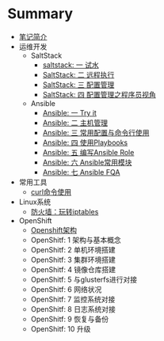 # Summary

* [笔记简介](README.md)
* 运维开发
  * SaltStack
    * [saltstack: 一 试水](devops/saltstack1.md)
    * [SaltStack: 二 远程执行](devops/saltstack2.md)
    * [SaltStack: 三 配置管理](devops/saltstack3.md)
    * [SaltStack: 四 配置管理之程序员视角](devops/saltstack4_.md)
  * Ansible
    * [Ansible: 一 Try it](devops/ansible-quick-guide.md)
    * [Ansible: 二 主机管理](devops/ansible-inventory.md)
    * [Ansible: 三 常用配置与命令行使用](devops/ansible-configs.md)
    * [Ansible: 四 使用Playbooks](devops/how-to-write-ansbile-playbooks.md)
    * [Ansible: 五 编写Ansible Role](devops/ansible-roles.md)
    * [Ansible: 六 Ansible常用模块](devops/ansible-common-modules.md)
    * [Ansible: 七 Ansible FQA](devops/ansible-tips.md)
* 常用工具
    * [curl命令使用](tools/curl-usage.md)
* Linux系统
    * [防火墙：玩转iptables](linux/iptables-tips.md)
* OpenShift
    * [Openshift架构](openshift/openshift-arch.md)
  * OpenShitf: 1 架构与基本概念
  * OpenShitf: 2 单机环境搭建
  * OpenShitf: 3 集群环境搭建
  * OpenShitf: 4 镜像仓库搭建
  * OpenShitf: 5 与glusterfs进行对接
  * OpenShitf: 6 网络状况
  * OpenShitf: 7 监控系统对接
  * OpenShitf: 8 日志系统对接
  * OpenShitf: 9 恢复与备份
  * OpenShitf: 10 升级
